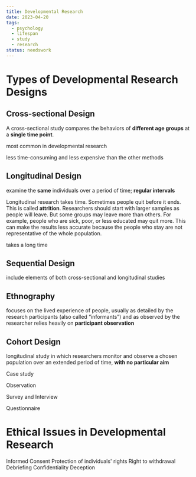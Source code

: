 ```yaml
---
title: Developmental Research
date: 2023-04-20
tags:
  - psychology
  - lifespan
  - study
  - research
status: needswork
---
```

# Types of Developmental Research Designs

## Cross-sectional Design
A cross-sectional study compares the behaviors of **different age groups** at a **single time point**.

most common in developmental research 

less time-consuming and less expensive than the other methods 

## Longitudinal Design
examine the **same** individuals over a period of time; **regular intervals**

Longitudinal research takes time. Sometimes people quit before it ends. This is called **attrition**. Researchers should start with larger samples as people will leave. But some groups may leave more than others. For example, people who are sick, poor, or less educated may quit more. This can make the results less accurate because the people who stay are not representative of the whole population. 

takes a long time 

## Sequential Design
include elements of both cross-sectional and longitudinal studies 

## Ethnography
focuses on the lived experience of people, usually as detailed by the research participants (also called “informants”) and as observed by the researcher
relies heavily on **participant observation**

## Cohort Design
longitudinal study in which researchers monitor and observe a chosen population over an extended period of time, **with no particular aim** 

Case study
        
Observation

Survey and Interview

Questionnaire


# Ethical Issues in Developmental Research
Informed Consent 
Protection of individuals' rights
Right to withdrawal
Debriefing
Confidentiality
Deception 
